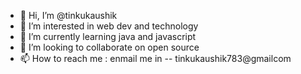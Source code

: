 - 👋 Hi, I’m @tinkukaushik
- 👀 I’m interested in web dev and technology
- 🌱 I’m currently learning java and javascript
- 💞️ I’m looking to collaborate on open source
- 📫 How to reach me : enmail me in -- tinkukaushik783@gmailcom

<!---
tinkukaushik/tinkukaushik is a ✨ special ✨ repository because its `README.md` (this file) appears on your GitHub profile.
You can click the Preview link to take a look at your changes.
--->

